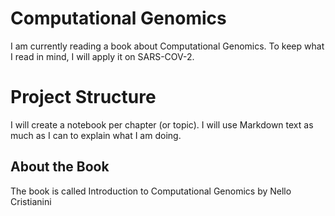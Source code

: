 # Computational Genomics

I am currently reading a book about Computational Genomics.
To keep what I read in mind, I will apply it on SARS-COV-2.

# Project Structure

I will create a notebook per chapter (or topic).
I will use Markdown text as much as I can to explain what I am doing.

## About the Book
The book is called Introduction to Computational Genomics by Nello Cristianini

